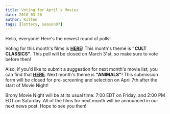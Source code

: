 ```yaml
---
title: Voting for April's Movies
date: 2018-03-26
author: Kitten
tags: [lottery, season07]
---
```


Hello, everyone!  Here's the newest round of polls!

Voting for this month's films is **[HERE][lotto]**!  This month's theme is **"CULT CLASSICS"**.  This poll will be closed on March 31st, so make sure to vote before then!

Also, if you'd like to submit a suggestion for next month's movie list, you can find that **[HERE][lotto2]**.   Next month's theme is **"ANIMALS"**!  This submission form will be closed for pre-screening and selection on April 7th after the start of Movie Night!

Brony Movie Night will be at its usual time: 7:00 EDT on Friday, and 2:00 PM EDT on Saturday.  All of the films for next month will be announced in our next news post.  Hope to see you then!

[lotto]: https://docs.google.com/forms/d/e/1FAIpQLSephl-X_IJ0A_FuBnbvqDsv9q9VXDYgG53QW00H6-P8jtqtXQ/viewform
[lotto2]: https://docs.google.com/forms/d/e/1FAIpQLSd1doa4rX-2J2ZAszGy83rYhk1HDjRiBjYEPoCH80Y4zsfjDA/viewform
